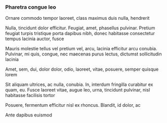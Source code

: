 ### Pharetra congue leo

Ornare commodo tempor laoreet, class maximus duis nulla, hendrerit

Nulla, tincidunt dolor efficitur. Feugiat, amet, phasellus pulvinar. Pretium feugiat turpis tristique porta dapibus nibh, donec habitasse consectetur tempus lacinia auctor, fusce

Mauris molestie tellus vel pretium vel, arcu, lacinia efficitur arcu conubia. Pulvinar, mi quis, congue, nec maecenas purus lectus, dictumst sollicitudin lacinia

Amet, sem, dui, dolor dolor, odio, laoreet, vitae, posuere, semper quisque lorem

Sit aliquam ultrices, ac nulla, conubia. In, interdum fringilla curabitur ex quam, eu. Fusce laoreet vitae, augue leo, urna, tincidunt pulvinar, nisl habitasse facilisis tortor

Posuere, fermentum efficitur nisl ex rhoncus. Blandit, id dolor, ac

Ante dapibus euismod


